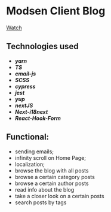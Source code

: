 # Modsen Client Blog

[Watch](https://client-blog-git-develop-varvaraborodina.vercel.app/)

## Technologies used

- **_yarn_**
- **_TS_**
- **_email-js_**
- **_SCSS_**
- **_cypress_**
- **_jest_**
- **_yup_**
- **_nextJS_**
- **_Next-i18next_**
- **_React-Hook-Form_**

## Functional:

- sending emails;
- infinity scroll on Home Page;
- localization;
- browse the blog with all posts
- browse a certain category posts
- browse a certain author posts
- read info about the blog
- take a closer look on a certain posts
- search posts by tags
